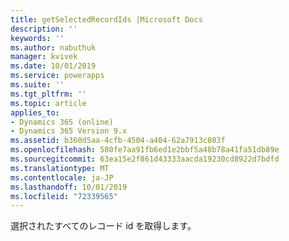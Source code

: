 ```yaml
---
title: getSelectedRecordIds |Microsoft Docs
description: ''
keywords: ''
ms.author: nabuthuk
manager: kvivek
ms.date: 10/01/2019
ms.service: powerapps
ms.suite: ''
ms.tgt_pltfrm: ''
ms.topic: article
applies_to:
- Dynamics 365 (online)
- Dynamics 365 Version 9.x
ms.assetid: b360d5aa-4cfb-4504-a404-62a7913c803f
ms.openlocfilehash: 580fe7aa91fb6ed1e2bbf5a48b78a41fa51db89e
ms.sourcegitcommit: 63ea15e2f861d43333aacda19230cd8922d7bdfd
ms.translationtype: MT
ms.contentlocale: ja-JP
ms.lasthandoff: 10/01/2019
ms.locfileid: "72339565"
---
```

選択されたすべてのレコード id を取得します。
